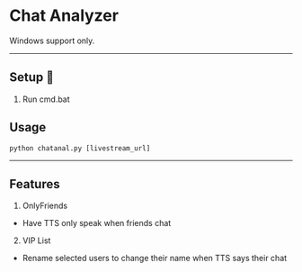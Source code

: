# Chat Analyzer

Windows support only.

---

## Setup :wrench:

1. Run cmd.bat

## Usage

`python chatanal.py [livestream_url]`

---

## Features

1. OnlyFriends

  - Have TTS only speak when friends chat

2. VIP List

  - Rename selected users to change their name when TTS says their chat
